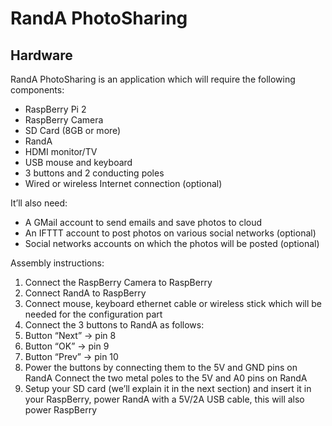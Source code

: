 # RandA PhotoSharing


## Hardware
RandA PhotoSharing is an application which will require the following components:
- RaspBerry Pi 2
- RaspBerry Camera
- SD Card (8GB or more)
- RandA
- HDMI monitor/TV
- USB mouse and keyboard
- 3 buttons and 2 conducting poles
- Wired or wireless Internet connection (optional)

It’ll also need:
- A GMail account to send emails and save photos to cloud
- An IFTTT account to post photos on various social networks (optional)
- Social networks accounts on which the photos will be posted (optional)

Assembly instructions:
1. Connect the RaspBerry Camera to RaspBerry
2. Connect RandA to RaspBerry
3. Connect mouse, keyboard ethernet cable or wireless stick which will be needed for the configuration part
4. Connect the 3 buttons to RandA as follows:
4. Button “Next” → pin 8
5. Button “OK” → pin 9
6. Button “Prev” → pin 10
7. Power the buttons by connecting them to the 5V and GND pins on RandA
Connect the two metal poles to the 5V and A0 pins on RandA
8. Setup your SD card (we’ll explain it in the next section) and insert it in your RaspBerry, power RandA with a 5V/2A USB cable, this will also power RaspBerry
